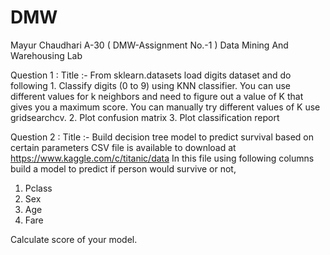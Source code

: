 # DMW

Mayur Chaudhari 
A-30 ( DMW-Assignment No.-1 )
Data Mining And Warehousing Lab

Question 1 :
Title :- From sklearn.datasets load digits dataset and do following 1. Classify digits (0 to 9) using KNN classifier. You can use different values for k neighbors and need to figure out a  value of K that gives you a maximum score. You can manually try different values of K use gridsearchcv.   2. Plot confusion matrix     3. Plot classification report

Question 2 :
Title :- Build decision tree model to predict survival based on certain parameters
CSV file is available to download at https://www.kaggle.com/c/titanic/data
In this file using following columns build a model to predict if person would
survive or not,
1. Pclass
2. Sex
3. Age
4. Fare

Calculate score of your model.
